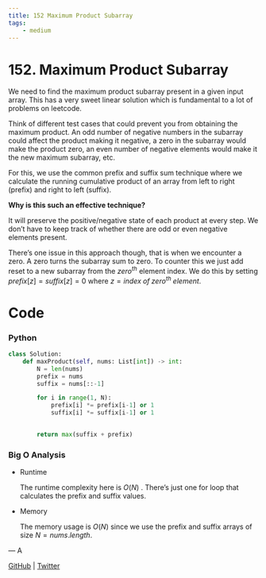 ```yaml
---
title: 152 Maximum Product Subarray
tags:
    - medium
---
```



# 152. Maximum Product Subarray

We need to find the maximum product subarray present in a given input array. This has a very sweet linear solution which is fundamental to a lot of problems on leetcode.

Think of different test cases that could prevent you from obtaining the maximum product. An odd number of negative numbers in the subarray could affect the product making it negative, a zero in the subarray would make the product zero, an even number of negative elements would make it the new maximum subarray, etc.

For this, we use the common prefix and suffix sum technique where we calculate the running cumulative product of an array from left to right (prefix) and right to left (suffix).

**Why is this such an effective technique?**

It will preserve the positive/negative state of each product at every step. We don’t have to keep track of whether there are odd or even negative elements present.

There’s one issue in this approach though, that is when we encounter a zero. A zero turns the subarray sum to zero. To counter this we just add reset to a new subarray from the $zero^{th}$ element index. We do this by setting $prefix[z] = suffix[z] = 0$ where $z = index\; of\; zero^{th} \;element$. 

# Code

### Python

```python
class Solution:
    def maxProduct(self, nums: List[int]) -> int:
        N = len(nums)
        prefix = nums
        suffix = nums[::-1]

        for i in range(1, N):
            prefix[i] *= prefix[i-1] or 1
            suffix[i] *= suffix[i-1] or 1
        

        return max(suffix + prefix)
```

### Big O Analysis

- Runtime
    
    The runtime complexity here is $O( N)$ . There’s just one for loop that calculates the prefix and suffix values.
    
- Memory
    
    The memory usage is $O(N)$ since we use the prefix and suffix arrays of size $N = nums.length$.
    

— A

[GitHub](https://github.com/AtharvaKamble) | [Twitter](https://twitter.com/AtharvaKamble07)